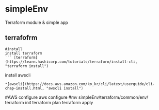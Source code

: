 # simpleEnv
Terraform module &amp; simple app


## terrafofrm 

```
#install 
install terraform 
``` [terraform](https://learn.hashicorp.com/tutorials/terraform/install-cli, "terraform install")
```
install awscli 
```
*[awscli](https://docs.aws.amazon.com/ko_kr/cli/latest/userguide/cli-chap-install.html, "awscli install")
```
#AWS configure
aws configure
#mv
simpleEnv/terraform/common/env/
terraform init
terraform plan
terraform apply 
```



